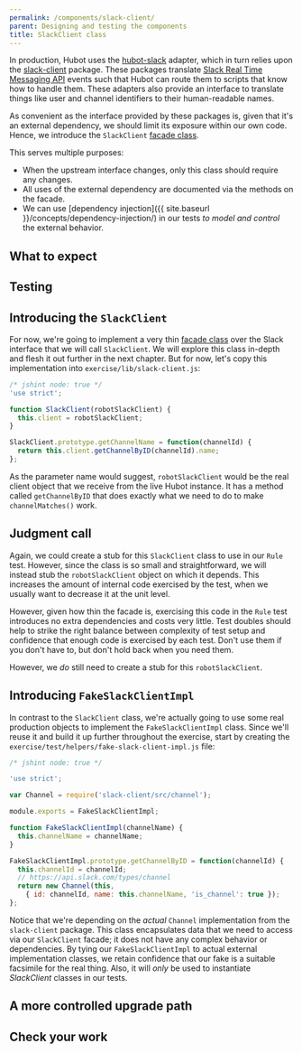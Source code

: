 ```yaml
---
permalink: /components/slack-client/
parent: Designing and testing the components
title: SlackClient class
---
```

In production, Hubot uses the
[hubot-slack](https://www.npmjs.com/package/hubot-slack) adapter, which in
turn relies upon the
[slack-client](https://www.npmjs.com/package/slack-client) package. These
packages translate [Slack Real Time Messaging API](https://api.slack.com/rtm)
events such that Hubot can route them to scripts that know how to handle them.
These adapters also provide an interface to translate things like user and
channel identifiers to their human-readable names.

As convenient as the interface provided by these packages is, given that it's
an external dependency, we should limit its exposure within our own code.
Hence, we introduce the `SlackClient` [facade
class](https://sourcemaking.com/design_patterns/facade).

This serves multiple purposes:

- When the upstream interface changes, only this class should require any
  changes.
- All uses of the external dependency are documented via the methods on the
  facade.
- We can use [dependency
  injection]({{ site.baseurl }}/concepts/dependency-injection/) in our tests
  _to model and control_ the external behavior.


## What to expect

## Testing

## Introducing the `SlackClient`

For now, we're going to implement a very thin [facade
class](https://sourcemaking.com/design_patterns/facade) over the Slack
interface that we will call `SlackClient`. We will explore this class in-depth
and flesh it out further in the next chapter. But for now, let's copy this
implementation into `exercise/lib/slack-client.js`:

```js
/* jshint node: true */
'use strict';

function SlackClient(robotSlackClient) {
  this.client = robotSlackClient;
}

SlackClient.prototype.getChannelName = function(channelId) {
  return this.client.getChannelByID(channelId).name;
};
```

As the parameter name would suggest, `robotSlackClient` would be the real
client object that we receive from the live Hubot instance. It has a method
called `getChannelByID` that does exactly what we need to do to make
`channelMatches()` work.

## Judgment call

Again, we could create a stub for this `SlackClient` class to use in our
`Rule` test. However, since the class is so small and straightforward, we will
instead stub the `robotSlackClient` object on which it depends. This increases
the amount of internal code exercised by the test, when we usually want to
decrease it at the unit level.

However, given how thin the facade is, exercising this code in the `Rule` test
introduces no extra dependencies and costs very little. Test doubles should
help to strike the right balance between complexity of test setup and
confidence that enough code is exercised by each test. Don't use them if you
don't have to, but don't hold back when you need them.

However, we _do_ still need to create a stub for this `robotSlackClient`.

## Introducing `FakeSlackClientImpl`

In contrast to the `SlackClient` class, we're actually going to use some real
production objects to implement the `FakeSlackClientImpl` class. Since we'll
reuse it and build it up further throughout the exercise, start by creating
the `exercise/test/helpers/fake-slack-client-impl.js` file:

```js
/* jshint node: true */

'use strict';

var Channel = require('slack-client/src/channel');

module.exports = FakeSlackClientImpl;

function FakeSlackClientImpl(channelName) {
  this.channelName = channelName;
}

FakeSlackClientImpl.prototype.getChannelByID = function(channelId) {
  this.channelId = channelId;
  // https://api.slack.com/types/channel
  return new Channel(this,
    { id: channelId, name: this.channelName, 'is_channel': true });
};
```

Notice that we're depending on the _actual_ `Channel` implementation from the
`slack-client` package. This class encapsulates data that we need to access
via our `SlackClient` facade; it does not have any complex behavior or
dependencies. By tying our `FakeSlackClientImpl` to actual external
implementation classes, we retain confidence that our fake is a suitable
facsimile for the real thing. Also, it will _only_ be used to instantiate
_SlackClient_ classes in our tests.

## A more controlled upgrade path



## Check your work
